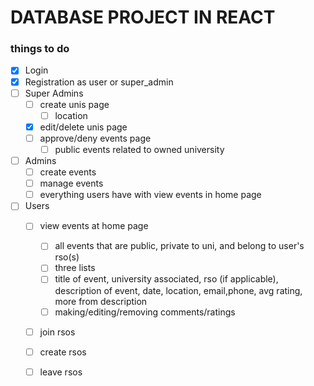 # DATABASE PROJECT IN REACT

### things to do
- [x] Login
- [x] Registration as user or super_admin
- [ ] Super Admins
  - [ ] create unis page
    - [ ] location
  - [x] edit/delete unis page
  - [ ] approve/deny events page
    - [ ] public events related to owned university
- [ ] Admins
  - [ ] create events
  - [ ] manage events
  - [ ] everything users have with view events in home page
- [ ] Users
  - [ ] view events at home page
    - [ ] all events that are public, private to uni, and belong to user's rso(s)
    - [ ] three lists
    - [ ] title of event, university associated, rso (if applicable), description of event, date, location, email,phone, avg rating, more from description
    - [ ] making/editing/removing comments/ratings
  - [ ] join rsos
  - [ ] create rsos
  - [ ] leave rsos

